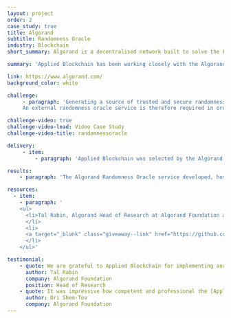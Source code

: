 ```yaml
---
layout: project
order: 2
case_study: true
title: Algorand
subtitle: Randomness Oracle
industry: Blockchain
short_summary: Algorand is a decentralised network built to solve the Blockchain Trilemma of simultaneously achieving speed, security, and decentralisation. Launched in June 2019 by computer scientist and MIT professor Silvio Micali, Algorand is a permissionless, open-source blockchain network upon which anyone can build.

summary: 'Applied Blockchain has been working closely with the Algorand Foundation since 2019, including developing a range of leading Algorand decentralised applications from <a class="giveaway--link" target="_blank" href="https://appliedblockchain.com/projects/opulous">Opulous</a> music rights financing, to <a class="giveaway--link" target="_blank" href="https://appliedblockchain.com/projects/aorist">Aorist<a/> high-end digital art marketplace, and core infrastructure such as <a class="giveaway--link" target="_blank" href="https://londonbridge.io">London Bridge</a>, a secure token bridge between Ethereum and Algorand, and <a class="giveaway--link" target="_blank" href="https://silentdata.com">Silent Data</a>, a privacy-preserving data oracle.'

link: https://www.algorand.com/
background_color: white

challenge:
     - paragraph: 'Generating a source of trusted and secure randomness is difficult, especially on-chain. Yet having one is necessary for decentralised applications that depend on randomised processes, such as lotteries, random NFT drops, games, etc. Crucially, it is not enough for most on-chain applications to use “random-looking” quantities (such as the block seed) as sources of randomness. Instead, block proposers have partial control over these quantities, making it possible for rogue block proposers to break applications that depend on these sources being unpredictable.</br>
     An external randomness oracle service is therefore required in order to post random values into the blockchain in a cryptographically trusted manner. Full details of the challenge can be found <a href="https://developer.algorand.org/articles/randomness-on-algorand/" target="_blank" class="giveaway--link">here</a>.'

challenge-video: true
challenge-video-lead: Video Case Study
challenge-video-title: randomnessoracle

delivery:
     - item:
         - paragraph: 'Applied Blockchain was selected by the Algorand Foundation to design, build, host and operate the very first independent Randomness Oracle for the Algorand blockchain. The cryptographic function implemented in the oracle is referred to as a <a class="giveaway--link" target="_blank" href="https://en.wikipedia.org/wiki/Verifiable_random_function">Verifiable Random Function (VRF)</a>, and its authenticity is verified by Algorand smart contracts.'

results:
    - paragraph: 'The Algorand Randomness Oracle service developed, hosted and operated by Applied Blockchain was launched in mainnet on 17th November 2022, and is now the official source of randomness on the Algorand blockchain. It can be seen providing random numbers at regular intervals in the Algorand blockchain explorer <a class="giveaway--link" target="_blank" href="https://algoexplorer.io/address/APPLDMEYQTPYA25IGZLM5OBRWIGWYBJEPXRSKXKJTGEGYI2TJDC33SEZNU">here</a>, and these random values are available to be used by any smart contract deployed on the Algorand blockchain, including in games, generative NFTs, lotteries etc. A guide to using the Randomness Oracle can be found <a class="giveaway--link" target="_blank" href="https://developer.algorand.org/articles/usage-and-best-practices-for-randomness-beacon/">here</a>.'

resources:
  - item:
    - paragraph: '
    <ul>
      <li>Tal Rabin, Algorand Head of Research at Algorand Foundation announces the launch of the Algorand Randomness Oracle developed by Applied Blockchain: <a target="_blank" class="giveaway--link" href="https://www.algorand.foundation/news/randomness-has-arrived">01101011110101… — Randomness Has Arrived on Algorand</a>
      </li>
      <li>
      <a target="_blank" class="giveaway--link" href="https://github.com/appliedblockchain/algorand-randomness-beacon">GitHub</a>
      </li>
    </ul>'

testimonial:
    - quote: We are grateful to Applied Blockchain for implementing and maintaining the backend service. 
      author: Tal Rabin
      company: Algorand Foundation
      position: Head of Research
    - quote: It was impressive how competent and professional the [Applied Blockchain] team members were, as well as how well we communicated. We had a great experience working with them, since they always understood the importance of the project, and shared our views. Also whenever we requested a change or fix, we usually got quick responses and solutions, so all in all, the experience was excellent.  
      author: Ori Shem-Tov
      company: Algorand Foundation
---
```

